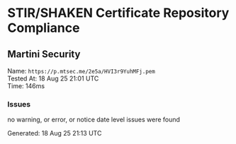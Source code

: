 # STIR/SHAKEN Certificate Repository Compliance

## Martini Security

Name: `https://p.mtsec.me/2e5a/HVI3r9YuhMFj.pem`\
Tested At: 18 Aug 25 21:01 UTC\
Time: 146ms

### Issues

no warning, or error, or notice date level issues were found

Generated: 18 Aug 25 21:13 UTC
